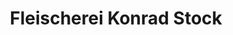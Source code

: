 ---
title: "Fleischerei Konrad Stock"
url: /moormerland/fleischerei-konrad-stock/
shop: Metzgerei
---